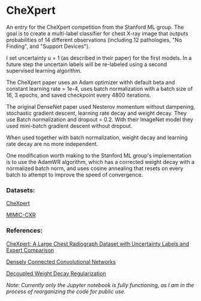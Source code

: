 CheXpert
==============================

An entry for the CheXpert competition from the Stanford ML group. The goal is to create a multi-label classifier for chest X-ray image that outputs probabilities of 14 different observations (including 12 pathologies, "No Finding", and "Support Devices").

I set uncertainty u = 1 (as described in their paper) for the first models. In a future step the uncertain labels will be re-labeled using a second supervised learning algorithm.

The CheXpert paper uses an Adam optimizer withh default beta and constant learning rate = 1e-4, uses batch normalization with a batch size of 16, 3 epochs, and saved checkpoint every 4800 iterations. 

The original DenseNet paper used Nesterov momentum without dampening, stochastic gradient descent, learning rate decay and weight decay. They use Batch normalization and dropout = 0.2. With their ImageNet model they used mini-batch gradient descent without dropout.

When used together with batch normalization, weight decay and learning rate decay are no more independent. 

One modification worth making to the Stanford ML group's implementation is to use the AdamWR algorithm, which has a corrected weight decay with a normalized batch norm, and uses cosine annealing that resets on every batch to attempt to improve the speed of convergence.

### Datasets:

[CheXpert](https://stanfordmlgroup.github.io/competitions/chexpert/)

[MIMIC-CXR](https://physionet.org/physiobank/database/mimiccxr/)

### References:

[CheXpert: A Large Chest Radiograph Dataset with Uncertainty Labels and Expert Comparison](https://arxiv.org/abs/1901.07031)

[Densely Connected Convolutional Networks](https://arxiv.org/abs/1608.06993)

[Decoupled Weight Decay Regularization](https://arxiv.org/pdf/1711.05101.pdf)


*Note: Currently only the Jupyter notebook is fully functioning, as I am in the process of reorganizing the code for public use.*
